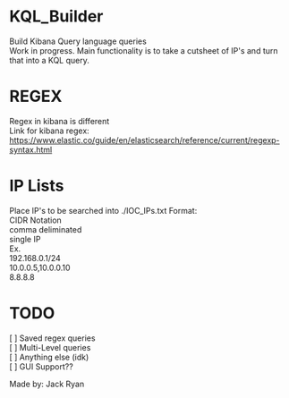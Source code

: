 # KQL_Builder
Build Kibana Query language queries  
Work in progress. Main functionality is to take a cutsheet of IP's and turn that into a KQL query.
# REGEX
Regex in kibana is different  
Link for kibana regex: https://www.elastic.co/guide/en/elasticsearch/reference/current/regexp-syntax.html
# IP Lists
Place IP's to be searched into ./IOC_IPs.txt
Format:  
CIDR Notation  
comma deliminated  
single IP  
Ex.  
192.168.0.1/24   
10.0.0.5,10.0.0.10  
8.8.8.8  
# TODO
[ ] Saved regex queries  
[ ] Multi-Level queries  
[ ] Anything else (idk)  
[ ] GUI Support??  

Made by: Jack Ryan
